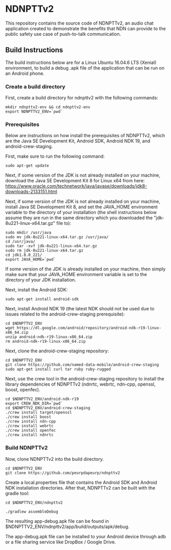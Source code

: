 # NDNPTTv2

This repository contains the source code of NDNPTTv2, an audio chat application created to demonstrate the benefits that NDN can provide to the public safety use case of push-to-talk communication.

## Build Instructions

The build instructions below are for a Linux Ubuntu 16.04.6 LTS (Xenial) environment, to build a debug .apk file of the application that can be run on an Android phone.

### Create a build directory

First, create a build directory for ndnpttv2 with the following commands:

```Shell
mkdir ndnpttv2-env && cd ndnpttv2-env
export NDNPTTV2_ENV=`pwd`
```

### Prerequisites

Below are instructions on how install the prerequisites of NDNPTTv2, which are the Java SE Development Kit, Android SDK, Android NDK 19, and android-crew-staging.

First, make sure to run the following command:

```Shell
sudo apt-get update
```

Next, if some version of the JDK is not already installed on your machine, download the Java SE Development Kit 8 for Linux x64 from here: https://www.oracle.com/technetwork/java/javase/downloads/jdk8-downloads-2133151.html

Next, if some version of the JDK is not already installed on your machine, install Java SE Development Kit 8, and set the JAVA_HOME environment variable to the directory of your installation (the shell instructions below assume they are run in the same directory which you downloaded the "jdk-8u221-linux-x64.tar.gz" file to):

```Shell
sudo mkdir /usr/java
sudo mv jdk-8u221-linux-x64.tar.gz /usr/java/
cd /usr/java/
sudo tar -xvf jdk-8u221-linux-x64.tar.gz
sudo rm jdk-8u221-linux-x64.tar.gz
cd jdk1.8.0_221/
export JAVA_HOME=`pwd`
```

If some version of the JDK is already installed on your machine, then simply make sure that your JAVA_HOME environment variable is set to the directory of your JDK installation.

Next, install the Android SDK:

```Shell
sudo apt-get install android-sdk
```

Next, install Android NDK 19 (the latest NDK should not be used due to issues related to the android-crew-staging prerequisite):

```Shell
cd $NDNPTTV2_ENV
wget https://dl.google.com/android/repository/android-ndk-r19-linux-x86_64.zip
unzip android-ndk-r19-linux-x86_64.zip
rm android-ndk-r19-linux-x86_64.zip
```

Next, clone the android-crew-staging repository:

```Shell
cd $NDNPTTV2_ENV
git clone https://github.com/named-data-mobile/android-crew-staging
sudo apt-get install curl tar ruby ruby-rugged
```

Next, use the crew tool in the android-crew-staging repository to install the library dependencies of NDNPTTv2 (ndnrtc, webrtc, ndn-cpp, openssl, boost, openfec).

```Shell
cd $NDNPTTV2_ENV/android-ndk-r19
export CREW_NDK_DIR=`pwd`
cd $NDNPTTV2_ENV/android-crew-staging
./crew install target/openssl
./crew install boost
./crew install ndn-cpp
./crew install webrtc
./crew install openfec
./crew install ndnrtc
```

### Build NDNPTTv2

Now, clone NDNPTTv2 into the build directory.

```Shell
cd $NDNPTTV2_ENV
git clone https://github.com/peurpdapeurp/ndnpttv2
```

Create a local.properties file that contains the Android SDK and Android NDK installation directories. After that, NDNPTTv2 can be built with the gradle tool:

```Shell
cd $NDNPTTV2_ENV/ndnpttv2

./gradlew assembleDebug
```

The resulting app-debug.apk file can be found in $NDNPTTV2_ENV/ndnpttv2/app/build/outputs/apk/debug.

The app-debug.apk file can be installed to your Android device through adb or a file sharing service like DropBox / Google Drive.
